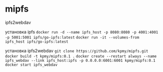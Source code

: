 # mipfs
ipfs2webdav

установка ipfs
`docker run -d --name ipfs_host -p 8080:8080 -p 4001:4001 -p 5001:5001 ipfs/go-ipfs:latest`
`docker run -it --volumes-from ipfs_host ipfs/go-ipfs:latest`

установка ipfs2webdav
`git clone https://github.com/kpmy/mipfs.git`
`docker build -t kpmy/mipfs:0.1 .`
`docker create --restart always --name ipfs_webdav --link ipfs_host:ipfs -p 0.0.0.0:6001:6001 kpmy/mipfs:0.1`
`docker start ipfs_webdav`
